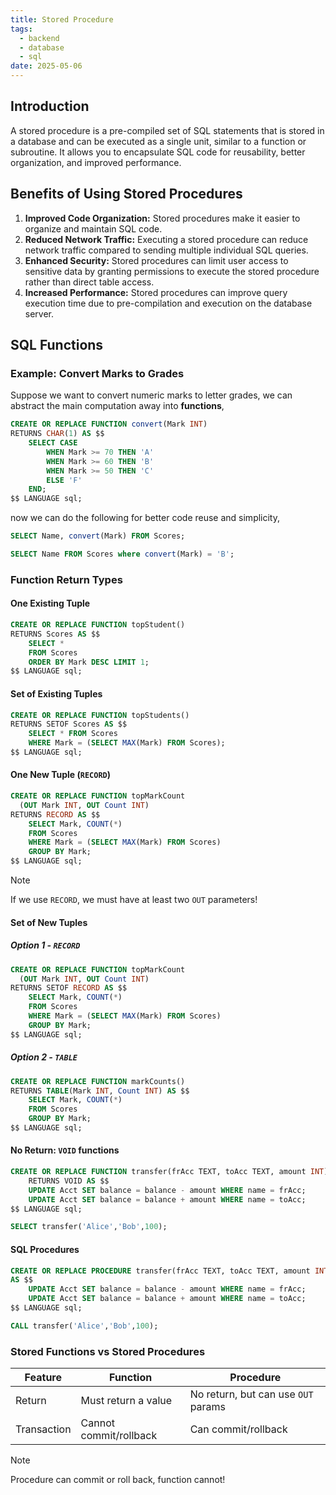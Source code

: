 ```yaml
---
title: Stored Procedure
tags:
  - backend
  - database
  - sql
date: 2025-05-06
---
```

## Introduction
A stored procedure is a pre-compiled set of SQL statements that is stored in a database and can be executed as a single unit, similar to a function or subroutine. It allows you to encapsulate SQL code for reusability, better organization, and improved performance. 

## Benefits of Using Stored Procedures
1) **Improved Code Organization:**
	Stored procedures make it easier to organize and maintain SQL code. 
2) **Reduced Network Traffic:**
	Executing a stored procedure can reduce network traffic compared to sending multiple individual SQL queries.
3) **Enhanced Security:**
	Stored procedures can limit user access to sensitive data by granting permissions to execute the stored procedure rather than direct table access.
4) **Increased Performance:**
	Stored procedures can improve query execution time due to pre-compilation and execution on the database server.

## SQL Functions

### Example: Convert Marks to Grades
Suppose we want to convert numeric marks to letter grades, we can abstract the main computation away into **functions**,

```sql
CREATE OR REPLACE FUNCTION convert(Mark INT)
RETURNS CHAR(1) AS $$
	SELECT CASE
		WHEN Mark >= 70 THEN 'A'
		WHEN Mark >= 60 THEN 'B'
		WHEN Mark >= 50 THEN 'C'
		ELSE 'F'
	END;
$$ LANGUAGE sql;
```

now we can do the following for better code reuse and simplicity,
```sql
SELECT Name, convert(Mark) FROM Scores;

SELECT Name FROM Scores where convert(Mark) = 'B';
```

### Function Return Types

#### One Existing Tuple
```sql
CREATE OR REPLACE FUNCTION topStudent()
RETURNS Scores AS $$
	SELECT * 
	FROM Scores 
	ORDER BY Mark DESC LIMIT 1;
$$ LANGUAGE sql;
```
#### Set of Existing Tuples
```sql
CREATE OR REPLACE FUNCTION topStudents()
RETURNS SETOF Scores AS $$
	SELECT * FROM Scores
	WHERE Mark = (SELECT MAX(Mark) FROM Scores);
$$ LANGUAGE sql;
```

#### One New Tuple (`RECORD`)
```sql
CREATE OR REPLACE FUNCTION topMarkCount
  (OUT Mark INT, OUT Count INT)
RETURNS RECORD AS $$
	SELECT Mark, COUNT(*)
	FROM Scores
	WHERE Mark = (SELECT MAX(Mark) FROM Scores)
	GROUP BY Mark;
$$ LANGUAGE sql;
```
> [!note]
> If we use `RECORD`, we must have at least two `OUT` parameters!

#### Set of New Tuples

##### Option 1 - `RECORD`
```sql
CREATE OR REPLACE FUNCTION topMarkCount
  (OUT Mark INT, OUT Count INT)
RETURNS SETOF RECORD AS $$
	SELECT Mark, COUNT(*)
	FROM Scores
	WHERE Mark = (SELECT MAX(Mark) FROM Scores)
	GROUP BY Mark;
$$ LANGUAGE sql;
```

##### Option 2 - `TABLE`

```sql
CREATE OR REPLACE FUNCTION markCounts()
RETURNS TABLE(Mark INT, Count INT) AS $$
	SELECT Mark, COUNT(*)
	FROM Scores
	GROUP BY Mark;
$$ LANGUAGE sql;
```

#### No Return: `VOID` functions
```sql
CREATE OR REPLACE FUNCTION transfer(frAcc TEXT, toAcc TEXT, amount INT)
	RETURNS VOID AS $$
	UPDATE Acct SET balance = balance - amount WHERE name = frAcc;
	UPDATE Acct SET balance = balance + amount WHERE name = toAcc;
$$ LANGUAGE sql;
```

```sql
SELECT transfer('Alice','Bob',100);
```

#### SQL Procedures
```sql
CREATE OR REPLACE PROCEDURE transfer(frAcc TEXT, toAcc TEXT, amount INT)
AS $$
	UPDATE Acct SET balance = balance - amount WHERE name = frAcc;
	UPDATE Acct SET balance = balance + amount WHERE name = toAcc;
$$ LANGUAGE sql;
```
```sql
CALL transfer('Alice','Bob',100);
```

### Stored Functions vs Stored Procedures

| Feature     | Function               | Procedure                           |
| ----------- | ---------------------- | ----------------------------------- |
| Return      | Must return a value    | No return, but can use `OUT` params |
| Transaction | Cannot commit/rollback | Can commit/rollback                 |
>[!note]
> Procedure can commit or roll back, function cannot!